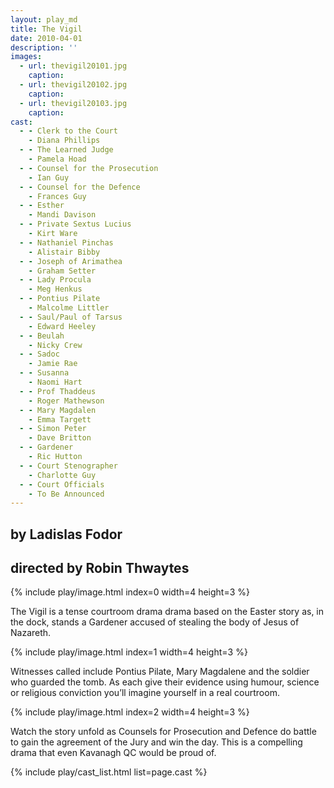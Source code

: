 ```yaml
---
layout: play_md
title: The Vigil
date: 2010-04-01
description: ''
images:
  - url: thevigil20101.jpg
    caption:
  - url: thevigil20102.jpg
    caption:
  - url: thevigil20103.jpg
    caption:
cast:
  - - Clerk to the Court
    - Diana Phillips
  - - The Learned Judge
    - Pamela Hoad
  - - Counsel for the Prosecution
    - Ian Guy
  - - Counsel for the Defence
    - Frances Guy
  - - Esther
    - Mandi Davison
  - - Private Sextus Lucius 
    - Kirt Ware
  - - Nathaniel Pinchas
    - Alistair Bibby
  - - Joseph of Arimathea
    - Graham Setter
  - - Lady Procula
    - Meg Henkus
  - - Pontius Pilate
    - Malcolme Littler
  - - Saul/Paul of Tarsus
    - Edward Heeley
  - - Beulah
    - Nicky Crew
  - - Sadoc
    - Jamie Rae
  - - Susanna
    - Naomi Hart
  - - Prof Thaddeus
    - Roger Mathewson
  - - Mary Magdalen
    - Emma Targett
  - - Simon Peter
    - Dave Britton
  - - Gardener
    - Ric Hutton
  - - Court Stenographer
    - Charlotte Guy
  - - Court Officials
    - To Be Announced
---
```


## by Ladislas Fodor

## directed by Robin Thwaytes

{% include play/image.html index=0 width=4 height=3 %}

The Vigil is a tense courtroom drama drama based on the Easter story as, in the dock, stands a Gardener accused of stealing the body of Jesus of Nazareth.

{% include play/image.html index=1 width=4 height=3 %}

Witnesses called include Pontius Pilate, Mary Magdalene and the soldier who guarded the tomb. As each give their evidence using humour, science or religious conviction you’ll imagine yourself in a real courtroom.

{% include play/image.html index=2 width=4 height=3 %}

Watch the story unfold as Counsels for Prosecution and Defence do battle to gain the agreement of the Jury and win the day. This is a compelling drama that even Kavanagh QC would be proud of.

{% include play/cast_list.html list=page.cast %}
